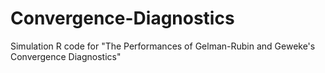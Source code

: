 # Convergence-Diagnostics
Simulation R code for "The Performances of Gelman-Rubin and Geweke's Convergence Diagnostics"
